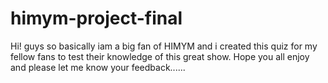 # himym-project-final

Hi! guys so basically iam a big fan of HIMYM and i created this quiz for my fellow fans to test their knowledge of this great show.
Hope you all enjoy and please let me know your feedback......
